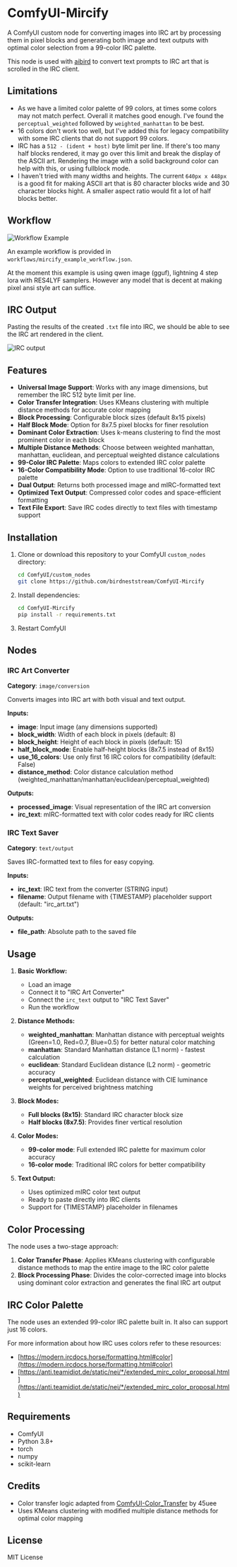 # ComfyUI-Mircify

A ComfyUI custom node for converting images into IRC art by processing them in pixel blocks and generating both image and text outputs with optimal color selection from a 99-color IRC palette.

This node is used with [aibird](https://github.com/birdneststream/aibird) to convert text prompts to IRC art that is scrolled in the IRC client.

## Limitations

- As we have a limited color palette of 99 colors, at times some colors may not match perfect. Overall it matches good enough. I've found the `perceptual_weighted` followed by `weighted_manhattan` to be best.
- 16 colors don't work too well, but I've added this for legacy compatibility with some IRC clients that do not support 99 colors.
- IRC has a `512 - (ident + host)` byte limit per line. If there's too many half blocks rendered, it may go over this limit and break the display of the ASCII art. Rendering the image with a solid background color can help with this, or using fullblock mode.
- I haven't tried with many widths and heights. The current `640px x 448px` is a good fit for making ASCII art that is 80 character blocks wide and 30 character blocks hight. A smaller aspect ratio would fit a lot of half blocks better.

## Workflow

![Workflow Example](workflows/screenshot.png)

An example workflow is provided in `workflows/mircify_example_workflow.json`.

At the moment this example is using qwen image (gguf), lightning 4 step lora with RES4LYF samplers. However any model that is decent at making pixel ansi style art can suffice.

## IRC Output

Pasting the results of the created `.txt` file into IRC, we should be able to see the IRC art rendered in the client.

![IRC output](workflows/screenshot_irc.png)

## Features

- **Universal Image Support**: Works with any image dimensions, but remember the IRC 512 byte limit per line.
- **Color Transfer Integration**: Uses KMeans clustering with multiple distance methods for accurate color mapping
- **Block Processing**: Configurable block sizes (default 8x15 pixels)
- **Half Block Mode**: Option for 8x7.5 pixel blocks for finer resolution
- **Dominant Color Extraction**: Uses k-means clustering to find the most prominent color in each block
- **Multiple Distance Methods**: Choose between weighted manhattan, manhattan, euclidean, and perceptual weighted distance calculations
- **99-Color IRC Palette**: Maps colors to extended IRC color palette
- **16-Color Compatibility Mode**: Option to use traditional 16-color IRC palette
- **Dual Output**: Returns both processed image and mIRC-formatted text
- **Optimized Text Output**: Compressed color codes and space-efficient formatting
- **Text File Export**: Save IRC codes directly to text files with timestamp support

## Installation

1. Clone or download this repository to your ComfyUI `custom_nodes` directory:
   ```bash
   cd ComfyUI/custom_nodes
   git clone https://github.com/birdneststream/ComfyUI-Mircify
   ```

2. Install dependencies:
   ```bash
   cd ComfyUI-Mircify
   pip install -r requirements.txt
   ```

3. Restart ComfyUI

## Nodes

### IRC Art Converter
**Category**: `image/conversion`

Converts images into IRC art with both visual and text output.

**Inputs:**
- **image**: Input image (any dimensions supported)
- **block_width**: Width of each block in pixels (default: 8)
- **block_height**: Height of each block in pixels (default: 15)
- **half_block_mode**: Enable half-height blocks (8x7.5 instead of 8x15)
- **use_16_colors**: Use only first 16 IRC colors for compatibility (default: False)
- **distance_method**: Color distance calculation method (weighted_manhattan/manhattan/euclidean/perceptual_weighted)

**Outputs:**
- **processed_image**: Visual representation of the IRC art conversion
- **irc_text**: mIRC-formatted text with color codes ready for IRC clients

### IRC Text Saver
**Category**: `text/output`

Saves IRC-formatted text to files for easy copying.

**Inputs:**
- **irc_text**: IRC text from the converter (STRING input)
- **filename**: Output filename with {TIMESTAMP} placeholder support (default: "irc_art.txt")

**Outputs:**
- **file_path**: Absolute path to the saved file

## Usage

1. **Basic Workflow:**
   - Load an image
   - Connect it to "IRC Art Converter"
   - Connect the `irc_text` output to "IRC Text Saver"
   - Run the workflow

2. **Distance Methods:**
   - **weighted_manhattan**: Manhattan distance with perceptual weights (Green=1.0, Red=0.7, Blue=0.5) for better natural color matching
   - **manhattan**: Standard Manhattan distance (L1 norm) - fastest calculation
   - **euclidean**: Standard Euclidean distance (L2 norm) - geometric accuracy
   - **perceptual_weighted**: Euclidean distance with CIE luminance weights for perceived brightness matching

3. **Block Modes:**
   - **Full blocks (8x15)**: Standard IRC character block size
   - **Half blocks (8x7.5)**: Provides finer vertical resolution

4. **Color Modes:**
   - **99-color mode**: Full extended IRC palette for maximum color accuracy
   - **16-color mode**: Traditional IRC colors for better compatibility

5. **Text Output:**
   - Uses optimized mIRC color text output
   - Ready to paste directly into IRC clients
   - Support for {TIMESTAMP} placeholder in filenames

## Color Processing

The node uses a two-stage approach:

1. **Color Transfer Phase**: Applies KMeans clustering with configurable distance methods to map the entire image to the IRC color palette
2. **Block Processing Phase**: Divides the color-corrected image into blocks using dominant color extraction and generates the final IRC art output

## IRC Color Palette

The node uses an extended 99-color IRC palette built in. It also can support just 16 colors.

For more information about how IRC uses colors refer to these resources:

- [https://modern.ircdocs.horse/formatting.html#color](https://modern.ircdocs.horse/formatting.html#color)
- [https://anti.teamidiot.de/static/nei/*/extended_mirc_color_proposal.html](https://anti.teamidiot.de/static/nei/*/extended_mirc_color_proposal.html)

## Requirements

- ComfyUI
- Python 3.8+
- torch
- numpy
- scikit-learn

## Credits

- Color transfer logic adapted from [ComfyUI-Color_Transfer](https://github.com/45uee/ComfyUI-Color_Transfer) by 45uee
- Uses KMeans clustering with modified multiple distance methods for optimal color mapping

## License

MIT License